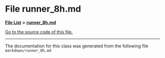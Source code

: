 
# File runner\_8h.md


[**File List**](files.md) **>** [**runner\_8h.md**](runner__8h_8md.md)

[Go to the source code of this file.](runner__8h_8md_source.md)



























------------------------------
The documentation for this class was generated from the following file `markdown/runner_8h.md`